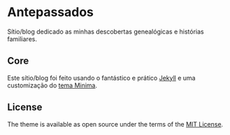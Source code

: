 # Antepassados

Sítio/blog dedicado as minhas descobertas genealógicas e histórias familiares.

## Core

Este sítio/blog foi feito usando o fantástico e prático [Jekyll](https://jekyll.github.io/) e uma customização do [tema Minima](https://jekyll.github.io/minima/).

## License

The theme is available as open source under the terms of the [MIT License](http://opensource.org/licenses/MIT).
